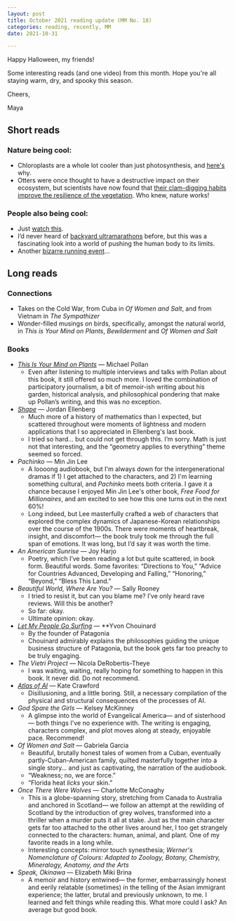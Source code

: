 ```yaml
---
layout: post
title: October 2021 reading update (MM No. 18)
categories: reading, recently, MM
date: 2021-10-31

---
```


Happy Halloween, my friends! 

Some interesting reads (and one video) from this month. Hope you're all staying warm, dry, and spooky this season.

Cheers,

Maya

## Short reads

### Nature being cool:

- Chloroplasts are a whole lot cooler than just photosynthesis, and [here's](https://knowablemagazine.org/article/living-world/2021/chloroplasts-do-darndest-things?utm_medium=knowable-newsletter&utm_campaign=K_newsletter_2021-10-17&utm_source=email#) why.
- Otters were once thought to have a destructive impact on their ecosystem, but scientists have now found that [their clam-digging habits improve the resilience of the vegetation](https://www.nytimes.com/2021/10/14/science/sea-otters-grass-sex.html). Who knew, nature works!

### People also being cool:

- Just [watch this](https://themorningnews.org/p/hand-performance-for-126-performers-designed-by-choreographer-sadeck-waff).
- I’d never heard of [backyard ultramarathons](https://neo.life/2021/10/backyard-ultramarathons-push-the-limits-of-running/?utm_source=NEO.LIFE&utm_campaign=5a4aa5937f-EMAIL_CAMPAIGN_2021_10_19_11_26&utm_medium=email&utm_term=0_253ae8788d-5a4aa5937f-88762182) before, but this was a fascinating look into a world of pushing the human body to its limits.
- Another [bizarre running event](https://www.insidehook.com/article/health-and-fitness/speed-project-relay-race)…

## Long reads

### Connections

- Takes on the Cold War, from Cuba in *Of Women and Salt*, and from Vietnam in *The Sympathizer*
- Wonder-filled musings on birds, specifically, amongst the natural world, in *This is Your Mind on Plants*, *Bewilderment* and *Of Women and Salt*

### Books

- *[This Is Your Mind on Plants](https://mayasheth.github.io/2021/10/01/this-is-your-mind-on-plants)* — Michael Pollan
    - Even after listening to multiple interviews and talks with Pollan about this book, it still offered so much more. I loved the combination of participatory journalism, a bit of memoir-ish writing about his garden, historical analysis, and philosophical pondering that make up Pollan’s writing, and this was no exception.
- *[Shape](https://mayasheth.github.io/2021/10/12/shape)* — Jordan Ellenberg
    - Much more of a history of mathematics than I expected, but scattered throughout were moments of lightness and modern applications that I so appreciated in Ellenberg's last book.
    - I tried so hard… but could not get through this. I’m sorry. Math is just not that interesting, and the “geometry applies to everything” theme seemed so forced.
- *Pachinko* — Min Jin Lee
    - A loooong audiobook, but I'm always down for the intergenerational dramas if 1) I get attached to the characters, and 2) I'm learning something cultural, and *Pachinko* meets both criteria. I gave it a chance because I enjoyed Min Jin Lee's other book, *Free Food for Millionaires*, and am excited to see how this one turns out in the next 60%!
    - Long indeed, but Lee masterfully crafted a web of characters that explored the complex dynamics of Japanese-Korean relationships over the course of the 1900s. There were moments of heartbreak, insight, and discomfort— the book truly took me through the full span of emotions. It was long, but I’d say it was worth the time.
- *An American Sunrise* — Joy Harjo
    - Poetry, which I’ve been reading a lot but quite scattered, in book form. Beautiful words. Some favorites: “Directions to You,” “Advice for Countries Advanced, Developing and Falling,” “Honoring,” “Beyond,” “Bless This Land.”
- *Beautiful World, Where Are You?* — Sally Rooney
    - I tried to resist it, but can you blame me? I’ve only heard rave reviews. Will this be another?
    - So far: okay.
    - Ultimate opinion: okay.
- *[Let My People Go Surfing](https://mayasheth.github.io/2021/10/15/let-my-people-go-surfing)* — **Yvon Chouinard
    - By the founder of Patagonia
    - Chouinard admirably explains the philosophies guiding the unique business structure of Patagonia, but the book gets far too preachy to be truly engaging.
- *The Vietri Project* — Nicola DeRobertis-Theye
    - I was waiting, waiting, really hoping for something to happen in this book. It never did. Do not recommend.
- *[Atlas of AI](https://mayasheth.github.io/2021/10/26/atlas-of-ai)* — Kate Crawford
    - Disillusioning, and a little boring. Still, a necessary compilation of the physical and structural consequences of the processes of AI.
- *God Spare the Girls* — Kelsey McKinney
    - A glimpse into the world of  Evangelical America— and of sisterhood— both things I've no experience with. The writing is engaging, characters complex, and plot moves along at steady, enjoyable pace. Recommend!
- *Of Women and Salt* — Gabriela Garcia
    - Beautiful, brutally honest tales of women from a Cuban, eventually partly-Cuban-American family, quilted masterfully together into a single story… and just as captivating, the narration of the audiobook.
    - “Weakness; no, we are force.”
    - “Florida heat *licks* your skin.”
- *Once There Were Wolves* — Charlotte McConaghy
    - This is a globe-spanning story, stretching from Canada to Australia and anchored in Scotland— we follow an attempt at the rewilding of Scotland by the introduction of grey wolves, transformed into a thriller when a murder puts it all at stake. Just as the main character gets far too attached to the other lives around her, I too get strangely connected to the characters: human, animal, and plant. One of my favorite reads in a long while.
    - Interesting concepts: mirror touch synesthesia; *Werner's Nomenclature of Colours: Adapted to Zoology, Botany, Chemistry, Mineralogy, Anatomy, and the Arts*
- *Speak, Okinawa* — Elizabeth Miki Brina
    - A memoir and history entwined— the former, embarrassingly honest and eerily relatable (sometimes) in the telling of the Asian immigrant experience; the latter, brutal and previously unknown, to me. I learned and felt things while reading this. What more could I ask? An average but good book.
